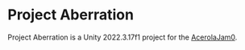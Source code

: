 # Project Aberration
Project Aberration is a Unity 2022.3.17f1 project for the [AcerolaJam0](https://itch.io/jam/acerola-jam-0).
